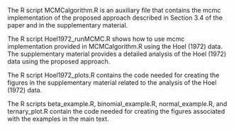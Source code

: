 The R script MCMCalgorithm.R is an auxiliary file that contains the mcmc implementation of the proposed approach described in Section 3.4 of the paper and in the supplementary material.

The R script Hoel1972_runMCMC.R shows how to use mcmc implementation provided in MCMCalgorithm.R using the Hoel (1972) data. The supplementary material provides a detailed analysis of the Hoel (1972) data using the proposed approach.

The R script Hoel1972_plots.R contains the code needed for creating the figures in the supplementary material related to the analysis of the Hoel (1972) data.

The R scripts beta_example.R, binomial_example.R, normal_example.R, and ternary_plot.R contain the code needed for creating the figures associated with the examples in the main text.
